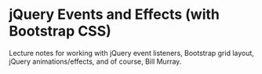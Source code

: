 # jQuery Events and Effects (with Bootstrap CSS)

Lecture notes for working with jQuery event listeners, Bootstrap grid layout, jQuery animations/effects, and of course, Bill Murray.
